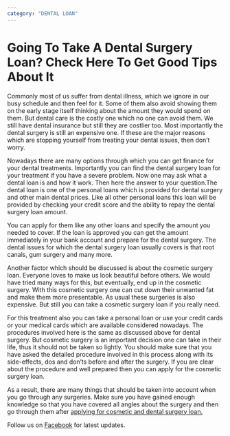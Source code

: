 ```yaml
---
category: "DENTAL LOAN"
---
```


# Going To Take A Dental Surgery Loan? Check Here To Get Good Tips About It

Commonly most of us suffer from dental illness, which we ignore in our busy schedule and then feel for it. Some of them also avoid showing them on the early stage itself thinking about the amount they would spend on them. But dental care is the costly one which no one can avoid them. We still have dental insurance but still they are costlier too. Most importantly the dental surgery is still an expensive one. If these are the major reasons which are stopping yourself from treating your dental issues, then don’t worry.

Nowadays there are many options through which you can get finance for your dental treatments. Importantly you can find the dental surgery loan for your treatment if you have a severe problem. Now one may ask what a dental loan is and how it work. Then here the answer to your question.The dental loan is one of the personal loans which is provided for dental surgery and other main dental prices. Like all other personal loans this loan will be provided by checking your credit score and the ability to repay the dental surgery loan amount.

You can apply for them like any other loans and specify the amount you needed to cover. If the loan is approved you can get the amount immediately in your bank account and prepare for the dental surgery. The dental issues for which the dental surgery loan usually covers is that root canals, gum surgery and many more.

Another factor which should be discussed is about the cosmetic surgery loan. Everyone loves to make us look beautiful before others. We would have tried many ways for this, but eventually, end up in the cosmetic surgery. With this cosmetic surgery one can cut down their unwanted fat and make them more presentable. As usual these surgeries is also expensive. But still you can take a cosmetic surgery loan if you really need.

For this treatment also you can take a personal loan or use your credit cards or your medical cards which are available considered nowadays. The procedures involved here is the same as discussed above for dental surgery. But cosmetic surgery is an important decision one can take in their life, thus it should not be taken so lightly. You should make sure that you have asked the detailed procedure involved in this process along with its side-effects, dos and don’ts before and after the surgery. If you are clear about the procedure and well prepared then you can apply for the cosmetic surgery loan.

As a result, there are many things that should be taken into account when you go through any surgeries. Make sure you have gained enough knowledge so that you have covered all angles about the surgery and then go through them after [applying for cosmetic and dental surgery loan.](https://medical.tlc.com.au/cosmetic-surgery/)

Follow us on [Facebook](https://www.facebook.com/totallifestylecredit/) for latest updates.
